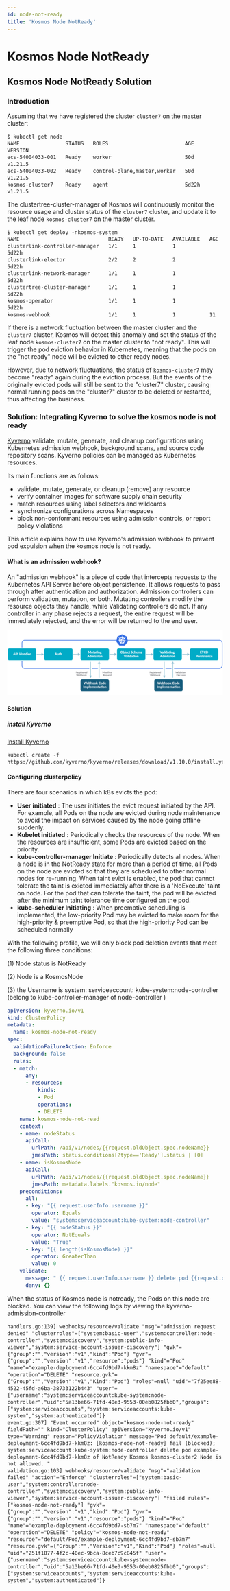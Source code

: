 ```yaml
---
id: node-not-ready
title: 'Kosmos Node NotReady'
---
```


# Kosmos Node NotReady

## Kosmos Node NotReady Solution

### Introduction
Assuming that we have registered the cluster `cluster7` on the master cluster:
````shell script
$ kubectl get node
NAME               STATUS   ROLES                         AGE     VERSION
ecs-54004033-001   Ready    worker                        50d     v1.21.5
ecs-54004033-002   Ready    control-plane,master,worker   50d     v1.21.5
kosmos-cluster7    Ready    agent                         5d22h   v1.21.5
````

The clustertree-cluster-manager of Kosmos will continuously monitor the resource usage and cluster status of the `cluster7` cluster, and update it to the leaf node `kosmos-cluster7` on the master cluster.
````shell script
$ kubectl get deploy -nkosmos-system
NAME                             READY   UP-TO-DATE   AVAILABLE   AGE
clusterlink-controller-manager   1/1     1            1           5d22h
clusterlink-elector              2/2     2            2           5d22h
clusterlink-network-manager      1/1     1            1           5d22h
clustertree-cluster-manager      1/1     1            1           5d22h
kosmos-operator                  1/1     1            1           5d22h
kosmos-webhook                   1/1     1            1           11
````
If there is a network fluctuation between the master cluster and the `cluster7` cluster, Kosmos will detect this anomaly and set the status of the leaf node `kosmos-cluster7` on the master cluster to "not ready". This will trigger the pod eviction behavior in Kubernetes, meaning that the pods on the "not ready" node will be evicted to other ready nodes.

However, due to network fluctuations, the status of `kosmos-cluster7` may become "ready" again during the eviction process. But the events of the originally evicted pods will still be sent to the "cluster7" cluster, causing normal running pods on the "cluster7" cluster to be deleted or restarted, thus affecting the business.

### Solution: Integrating Kyverno to solve the kosmos node is not ready
[Kyverno](https://kyverno.io/) validate, mutate, generate, and cleanup configurations using Kubernetes admission webhook, background scans, and source code repository scans. Kyverno policies can be managed as Kubernetes resources.

Its main functions are as follows:

- validate, mutate, generate, or cleanup (remove) any resource
- verify container images for software supply chain security
- match resources using label selectors and wildcards
- synchronize configurations across Namespaces
- block non-conformant resources using admission controls, or report policy violations

This article explains how to use Kyverno's admission webhook to prevent pod expulsion when the kosmos node is not ready.
#### What is an admission webhook?
An "admission webhook" is a piece of code that intercepts requests to the Kubernetes API Server before object persistence. It allows requests to pass through after authentication and authorization. Admission controllers can perform validation, mutation, or both. Mutating controllers modify the resource objects they handle, while Validating controllers do not. If any controller in any phase rejects a request, the entire request will be immediately rejected, and the error will be returned to the end user.

![K8s_Admission_Webhook.png](img/K8s_Admission_Webhook.png)

#### Solution
##### install Kyverno
[Install Kyverno](https://kyverno.io/docs/installation/methods/)

```shell script
kubectl create -f https://github.com/kyverno/kyverno/releases/download/v1.10.0/install.yaml
```

#### Configuring clusterpolicy
There are four scenarios in which k8s evicts the pod:

- **User initiated** : The user initiates the evict request initiated by the API. For example, all Pods on the node are evicted during node maintenance to avoid the impact on services caused by the node going offline suddenly.
- **Kubelet initiated** : Periodically checks the resources of the node. When the resources are insufficient, some Pods are evicted based on the priority.
- **kube-controller-manager Initiate** : Periodically detects all nodes. When a node is in the NotReady state for more than a period of time, all Pods on the node are evicted so that they are scheduled to other normal nodes for re-running. When taint evict is enabled, the pod that cannot tolerate the taint is exicted immediately after there is a 'NoExecute' taint on node. For the pod that can tolerate the taint, the pod will be evicted after the minimum taint tolerance time configured on the pod.
- **kube-scheduler Initiating** : When preemptive scheduling is implemented, the low-priority Pod may be evicted to make room for the high-priority & preemptive Pod, so that the high-priority Pod can be scheduled normally

With the following profile, we will only block pod deletion events that meet the following three conditions:

(1) Node status is NotReady

(2) Node is a KosmosNode

(3) the Username is system: serviceaccount: kube-system:node-controller (belong to kube-controller-manager of node-controller )

```yaml
apiVersion: kyverno.io/v1
kind: ClusterPolicy
metadata:
  name: kosmos-node-not-ready
spec:
  validationFailureAction: Enforce
  background: false
  rules:
  - match:
      any:
      - resources:
          kinds:
          - Pod
          operations:
          - DELETE
    name: kosmos-node-not-read
    context:
    - name: nodeStatus
      apiCall:
        urlPath: /api/v1/nodes/{{request.oldObject.spec.nodeName}}
        jmesPath: status.conditions[?type=='Ready'].status | [0]
    - name: isKosmosNode
      apiCall:
        urlPath: /api/v1/nodes/{{request.oldObject.spec.nodeName}}
        jmesPath: metadata.labels."kosmos.io/node"
    preconditions:
      all:
      - key: "{{ request.userInfo.username }}"
        operator: Equals
        value: "system:serviceaccount:kube-system:node-controller"
      - key: "{{ nodeStatus }}"
        operator: NotEquals
        value: "True" 
      - key: "{{ length(isKosmosNode) }}"
        operator: GreaterThan
        value: 0
    validate:
      message: " {{ request.userInfo.username }} delete pod {{request.oldObject.metadata.name}} of NotReady Kosmos {{request.oldObject.spec.nodeName}} Node is not allowed. "
      deny: {}
```

When the status of Kosmos node is notready, the Pods on this node are blocked. You can view the following logs by viewing the kyverno-admission-controller

```shell script
handlers.go:139] webhooks/resource/validate "msg"="admission request denied" "clusterroles"=["system:basic-user","system:controller:node-controller","system:discovery","system:public-info-viewer","system:service-account-issuer-discovery"] "gvk"={"group":"","version":"v1","kind":"Pod"} "gvr"={"group":"","version":"v1","resource":"pods"} "kind"="Pod" "name"="example-deployment-6cc4fd9bd7-kkm8z" "namespace"="default" "operation"="DELETE" "resource.gvk"={"Group":"","Version":"v1","Kind":"Pod"} "roles"=null "uid"="7f25ee88-4522-45fd-a6ba-38733122b443" "user"={"username":"system:serviceaccount:kube-system:node-controller","uid":"5a13be66-71fd-40e3-9553-00eb0825fbb0","groups":["system:serviceaccounts","system:serviceaccounts:kube-system","system:authenticated"]}
event.go:307] "Event occurred" object="kosmos-node-not-ready" fieldPath="" kind="ClusterPolicy" apiVersion="kyverno.io/v1" type="Warning" reason="PolicyViolation" message="Pod default/example-deployment-6cc4fd9bd7-kkm8z: [kosmos-node-not-ready] fail (blocked);  system:serviceaccount:kube-system:node-controller delete pod example-deployment-6cc4fd9bd7-kkm8z of NotReady Kosmos kosmos-cluster2 Node is not allowed. "
validation.go:103] webhooks/resource/validate "msg"="validation failed" "action"="Enforce" "clusterroles"=["system:basic-user","system:controller:node-controller","system:discovery","system:public-info-viewer","system:service-account-issuer-discovery"] "failed rules"=["kosmos-node-not-ready"] "gvk"={"group":"","version":"v1","kind":"Pod"} "gvr"={"group":"","version":"v1","resource":"pods"} "kind"="Pod" "name"="example-deployment-6cc4fd9bd7-sb7m7" "namespace"="default" "operation"="DELETE" "policy"="kosmos-node-not-ready" "resource"="default/Pod/example-deployment-6cc4fd9bd7-sb7m7" "resource.gvk"={"Group":"","Version":"v1","Kind":"Pod"} "roles"=null "uid"="251f1877-4f2c-40ec-9bca-8ceb7c9c845f" "user"={"username":"system:serviceaccount:kube-system:node-controller","uid":"5a13be66-71fd-40e3-9553-00eb0825fbb0","groups":["system:serviceaccounts","system:serviceaccounts:kube-system","system:authenticated"]}
```







